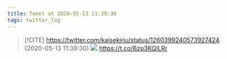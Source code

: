 ```yaml
---
title: Tweet at 2020-05-13 11:39:30
tags: twitter_log
---
```


> [!CITE] https://twitter.com/kaisekiriu/status/1260399240573927424 (2020-05-13 11:39:30)
> ![](https://twitter.com/kaisekiriu/status/1260399240573927424)
> https://t.co/6zp3KQILRr
